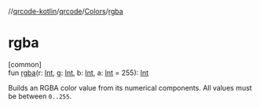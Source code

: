 //[qrcode-kotlin](../../../index.md)/[qrcode](../index.md)/[Colors](index.md)/[rgba](rgba.md)

# rgba

[common]\
fun [rgba](rgba.md)(r: [Int](https://kotlinlang.org/api/latest/jvm/stdlib/kotlin/-int/index.html), g: [Int](https://kotlinlang.org/api/latest/jvm/stdlib/kotlin/-int/index.html), b: [Int](https://kotlinlang.org/api/latest/jvm/stdlib/kotlin/-int/index.html), a: [Int](https://kotlinlang.org/api/latest/jvm/stdlib/kotlin/-int/index.html) = 255): [Int](https://kotlinlang.org/api/latest/jvm/stdlib/kotlin/-int/index.html)

Builds an RGBA color value from its numerical components. All values must be between `0..255`.
